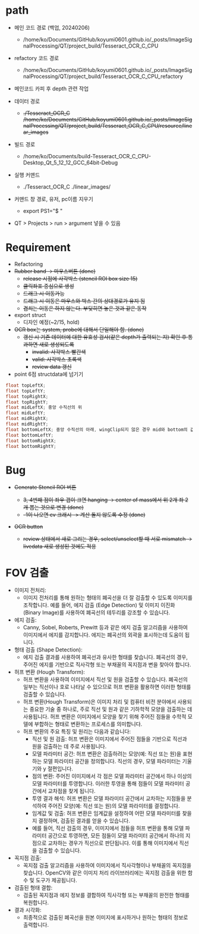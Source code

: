 # path
- 메인 코드 경로 (백업, 20240206)
    - /home/ko/Documents/GitHub/koyumi0601.github.io/_posts/ImageSignalProcessing/QT/project_build/Tesseract_OCR_C_CPU
- refactory 코드 경로
    - /home/ko/Documents/GitHub/koyumi0601.github.io/_posts/ImageSignalProcessing/QT/project_build/Tesseract_OCR_C_CPU_refactory
- 메인코드 카피 후 depth 관련 작업

- 데이터 경로
    - ~~./Tesseract_OCR_C /home/ko/Documents/GitHub/koyumi0601.github.io/_posts/ImageSignalProcessing/QT/project_build/Tesseract_OCR_C_CPU/resource/linear_images~~

- 빌드 경로
    - /home/ko/Documents/build-Tesseract_OCR_C_CPU-Desktop_Qt_5_12_12_GCC_64bit-Debug
- 실행 커맨드
    - ./Tesseract_OCR_C ./linear_images/
- 커맨드 창 경로, 유저, pc이름 지우기
    - export PS1="\$ "
- QT > Projects > run > argument 넣을 수 있음

# Requirement
- Refactoring
- ~~Rubber band -> 마우스버튼 (done)~~
    - ~~release 시점에 사각박스 (stencil ROI box size 15)~~
    - ~~클릭좌표 중심으로 생성~~
    - ~~드래그 시 이동가능~~
    - ~~드래그 시 이동은 마우스와 박스 간의 상대경로가 유지 됨~~
    - ~~겹치는 이동은 하지 않는다. 부딪히면 놓은 것과 같은 동작~~
- export struct 
    - 디자인 예정(~2/15, hold)
- ~~OCR box는 system, probe에 대해서 단일해야 함. (done)~~
    - ~~갱신 시 기존 데이터에 대한 유효성 검사(같은 depth가 출력되는 지) 확인 후 통과하면 새로 생성되도록~~
        - ~~invalid: 사각박스 빨간색~~
        - ~~valid: 사각박스 초록색~~
        - ~~review data 갱신~~
- point 6점 structdata에 넘기기

```cpp
float topLeftX;
float topLeftY;
float topRightX;
float topRightY;
float midLeftX; 중앙 수직선의 위
float midLeftY;
float midRightX;
float midRightY;
float bottomLeftX; 중앙 수직선의 아래, wingClip되지 않은 경우 mid와 bottom의 값은 같아야 함.
float bottomLeftY;
float bottomRightX;
float bottomRightY;
```

# Bug
- ~~Generate Stencil ROI 버튼~~
    - ~~3, 4번째 점이 좌우 갭이 크면 hanging -> center of mass에서 위 2개 좌 2개 뽑는 것으로 변경 (done)~~
    - ~~-1이 나오면 cv 크래시 -> 계산 돌지 않도록 수정 (done)~~

- ~~OCR button~~
    - ~~review 상태에서 새로 그리는 경우, select/unselect할 때 서로 mismatch -> livedata 새로 생성된 것에도 적용~~



# FOV 검출
- 이미지 전처리:
    - 이미지 전처리를 통해 원하는 형태의 폐곡선을 더 잘 검출할 수 있도록 이미지를 조작합니다. 예를 들어, 에지 검출 (Edge Detection) 및 이미지 이진화 (Binary Image)를 사용하여 폐곡선의 테두리를 강조할 수 있습니다.
- 에지 검출:
    - Canny, Sobel, Roberts, Prewitt 등과 같은 에지 검출 알고리즘을 사용하여 이미지에서 에지를 감지합니다. 에지는 폐곡선의 외곽을 표시하는데 도움이 됩니다.
- 형태 검출 (Shape Detection):
    - 에지 검출 결과를 사용하여 폐곡선과 유사한 형태를 찾습니다. 폐곡선의 경우, 주어진 에지를 기반으로 직사각형 또는 부채꼴의 꼭지점과 변을 찾아야 합니다.
- 허프 변환 (Hough Transform):
    - 허프 변환을 사용하여 이미지에서 직선 및 원을 검출할 수 있습니다. 폐곡선의 일부는 직선이나 호로 나타날 수 있으므로 허프 변환을 활용하면 이러한 형태를 검출할 수 있습니다.
    - 허프 변환(Hough Transform)은 이미지 처리 및 컴퓨터 비전 분야에서 사용되는 중요한 기술 중 하나로, 주로 직선 및 원과 같은 기하학적 모양을 검출하는 데 사용됩니다. 허프 변환은 이미지에서 모양을 찾기 위해 주어진 점들을 수학적 모델에 부합하는 형태로 변환하는 프로세스를 의미합니다.
    - 허프 변환의 주요 특징 및 원리는 다음과 같습니다:
        - 직선 및 원 검출: 허프 변환은 이미지에서 주어진 점들을 기반으로 직선과 원을 검출하는 데 주로 사용됩니다.
        - 모델 파라미터 공간: 허프 변환은 검출하려는 모양(예: 직선 또는 원)을 표현하는 모델 파라미터 공간을 정의합니다. 직선의 경우, 모델 파라미터는 기울기와 y 절편입니다.
        - 점의 변환: 주어진 이미지에서 각 점은 모델 파라미터 공간에서 하나 이상의 모델 파라미터를 투영합니다. 이러한 투영을 통해 점들이 모델 파라미터 공간에서 교차점을 찾게 됩니다.
        - 투영 결과 해석: 허프 변환은 모델 파라미터 공간에서 교차하는 지점들을 분석하여 주어진 모양(예: 직선 또는 원)의 모델 파라미터를 결정합니다.
        - 임계값 및 검출: 허프 변환은 임계값을 설정하여 어떤 모델 파라미터를 찾을지 결정하며, 검출된 결과를 얻을 수 있습니다.
        - 예를 들어, 직선 검출의 경우, 이미지에서 점들을 허프 변환을 통해 모델 파라미터 공간으로 투영하면, 모든 점들이 모델 파라미터 공간에서 하나의 지점으로 교차하는 경우가 직선으로 판단됩니다. 이를 통해 이미지에서 직선을 검출할 수 있습니다.
- 꼭지점 검출:
    - 꼭지점 검출 알고리즘을 사용하여 이미지에서 직사각형이나 부채꼴의 꼭지점을 찾습니다. OpenCV와 같은 이미지 처리 라이브러리에는 꼭지점 검출을 위한 함수 및 도구가 제공됩니다.
- 검출된 형태 결합:
    - 검출된 꼭지점과 에지 정보를 결합하여 직사각형 또는 부채꼴의 완전한 형태를 복원합니다.
- 결과 시각화:
    - 최종적으로 검출된 폐곡선을 원본 이미지에 표시하거나 원하는 형태의 정보로 출력합니다.


